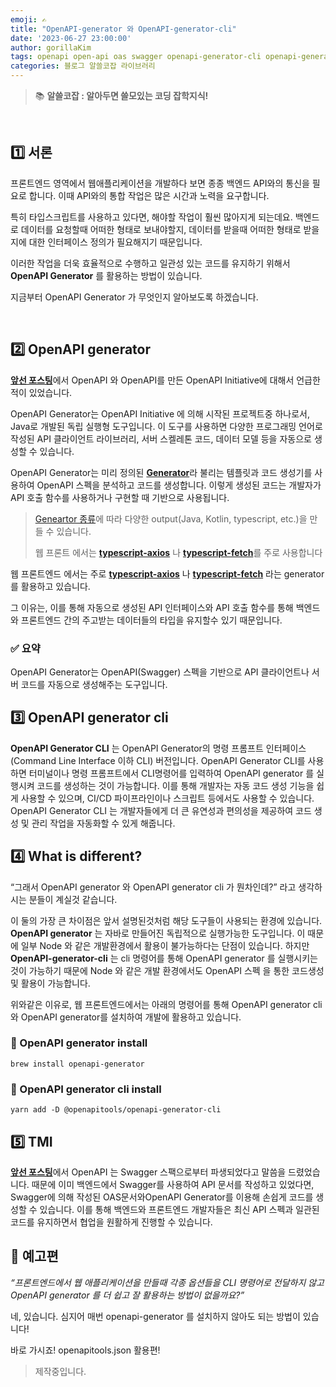 ```yaml
---
emoji: ✍️
title: "OpenAPI-generator 와 OpenAPI-generator-cli"
date: '2023-06-27 23:00:00'
author: gorillaKim
tags: openapi open-api oas swagger openapi-generator-cli openapi-generator
categories: 블로그 알쓸코잡 라이브러리
---
```


> 📚 **알쓸코잡 : 알아두면 쓸모있는 코딩 잡학지식!**

<br>

## 1️⃣ 서론

프론트엔드 영역에서 웹애플리케이션을 개발하다 보면 종종 백엔드 API와의 통신을 필요로 합니다. 이때 API와의 통합 작업은 많은 시간과 노력을 요구합니다.

특히 타입스크립트를 사용하고 있다면, 해야할 작업이 훨씬 많아지게 되는데요. 백엔드로 데이터를 요청할때 어떠한 형태로 보내야할지, 데이터를 받을때 어떠한 형태로 받을지에 대한 인터페이스 정의가 필요해지기 때문입니다.

이러한 작업을 더욱 효율적으로 수행하고 일관성 있는 코드를 유지하기 위해서 **OpenAPI Generator** 를 활용하는 방법이 있습니다.

지금부터 OpenAPI Generator 가 무엇인지 알아보도록 하겠습니다.

<br>

## 2️⃣ OpenAPI generator

[**앞선 포스팅**](https://gorillakim.github.io/open-api-and-openapi/)에서 OpenAPI 와 OpenAPI를 만든 OpenAPI Initiative에 대해서 언급한적이 있었습니다.

OpenAPI Generator는 OpenAPI Initiative 에 의해 시작된 프로젝트중 하나로서, Java로 개발된 독립 실행형 도구입니다. 이 도구를 사용하면 다양한 프로그래밍 언어로 작성된 API 클라이언트 라이브러리, 서버 스켈레톤 코드, 데이터 모델 등을 자동으로 생성할 수 있습니다.

OpenAPI Generator는 미리 정의된 [**Generator**](https://openapi-generator.tech/docs/generators)라 불리는 템플릿과 코드 생성기를 사용하여 OpenAPI 스펙을 분석하고 코드를 생성합니다. 이렇게 생성된 코드는 개발자가 API 호출 함수를 사용하거나 구현할 때 기반으로 사용됩니다.

> [Geneartor 종류](https://openapi-generator.tech/docs/generators)에 따라 다양한 output(Java, Kotlin, typescript, etc.)을 만들 수 있습니다.
> 
> 웹 프론트 에서는 [**typescript-axios**](https://openapi-generator.tech/docs/generators/typescript-axios)  나 [**typescript-fetch**](https://openapi-generator.tech/docs/generators/typescript-fetch)를 주로 사용합니다

웹 프론트엔드 에서는 주로 [**typescript-axios**](https://openapi-generator.tech/docs/generators/typescript-axios)  나 [**typescript-fetch**](https://openapi-generator.tech/docs/generators/typescript-fetch)  라는 generator를 활용하고 있습니다.

그 이유는, 이를 통해 자동으로 생성된 API 인터페이스와 API 호출 함수를 통해 백엔드와 프론트엔드 간의 주고받는 데이터들의 타입을 유지할수 있기 때문입니다.

### ✅ 요약

OpenAPI Generator는 OpenAPI(Swagger) 스펙을 기반으로 API 클라이언트나 서버 코드를 자동으로 생성해주는 도구입니다.

## 3️⃣ OpenAPI generator cli

**OpenAPI Generator CLI** 는 OpenAPI Generator의 명령 프롬프트 인터페이스(Command Line Interface 이하 CLI) 버전입니다. OpenAPI Generator CLI를 사용하면 터미널이나 명령 프롬프트에서 CLI명령어를 입력하여 OpenAPI generator 를 실행시켜 코드를 생성하는 것이 가능합니다. 이를 통해 개발자는 자동 코드 생성 기능을 쉽게 사용할 수 있으며, CI/CD 파이프라인이나 스크립트 등에서도 사용할 수 있습니다. OpenAPI Generator CLI 는 개발자들에게 더 큰 유연성과 편의성을 제공하여 코드 생성 및 관리 작업을 자동화할 수 있게 해줍니다.

## 4️⃣ What is different?

“그래서 OpenAPI generator 와 OpenAPI generator cli 가 뭔차인데?” 라고 생각하시는 분들이 계실것 같습니다.

이 둘의 가장 큰 차이점은 앞서 설명된것처럼 해당 도구들이 사용되는 환경에 있습니다. **OpenAPI generator** 는 자바로 만들어진 독립적으로 실행가능한 도구입니다. 이 때문에 일부 Node 와 같은 개발환경에서 활용이 불가능하다는 단점이 있습니다. 하지만 **OpenAPI-generator-cli** 는 cli 명령어를 통해 OpenAPI generator 를 실행시키는 것이 가능하기 때문에 Node 와 같은 개발 환경에서도 OpenAPI 스펙 을 통한 코드생성 및 활용이 가능합니다.

위와같은 이유로, 웹 프론트엔드에서는 아래의 명령어를 통해 OpenAPI generator cli 와 OpenAPI generator를 설치하여 개발에 활용하고 있습니다.

### 🔽 OpenAPI generator install

```
brew install openapi-generator 
```

### 🔽 OpenAPI generator cli install

```
yarn add -D @openapitools/openapi-generator-cli
```

## 5️⃣ TMI

[**앞선 포스팅**](https://gorillakim.github.io/open-api-and-openapi/)에서 OpenAPI 는 Swagger 스팩으로부터 파생되었다고 말씀을 드렸었습니다. 때문에 이미 백엔드에서 Swagger를 사용하여 API 문서를 작성하고 있었다면, Swagger에 의해 작성된 OAS문서와OpenAPI Generator를 이용해 손쉽게 코드를 생성할 수 있습니다. 이를 통해 백엔드와 프론트엔드 개발자들은 최신 API 스펙과 일관된 코드를 유지하면서 협업을 원활하게 진행할 수 있습니다.

## 🔖 예고편

_“프론트엔드에서 웹 애플리케이션을 만들때 각종 옵션들을 CLI 명령어로 전달하지 않고 OpenAPI generator 를 더 쉽고 잘 활용하는 방법이 없을까요?”_

네, 있습니다. 심지어 매번 openapi-generator 를 설치하지 않아도 되는 방법이 있습니다!

바로 가시죠! openapitools.json 활용편!

> 제작중입니다.
<br>
<br>

```toc

```
<!--stackedit_data:
eyJoaXN0b3J5IjpbMTQ0OTkzNTUzNV19
-->